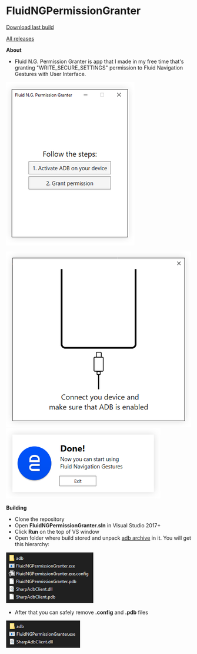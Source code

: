 # FluidNGPermissionGranter
[Download last build](https://github.com/Dubzer/FluidNGPermissionGranter/releases/download/v3.1/FluidNGPermissionGranter.zip)

[All releases](https://github.com/Dubzer/FluidNGPermissionGranter/releases) 

**About**

 - Fluid N.G. Permission Granter is app that I made in my free time
   that's granting "WRITE_SECURE_SETTINGS" permission to Fluid Navigation Gestures with User
   Interface. 
   
![alt text](https://raw.githubusercontent.com/Dubzer/FluidNGPermissionGranter/readme/screenshots/mainwindow.png)

![alt text](https://raw.githubusercontent.com/Dubzer/FluidNGPermissionGranter/readme/screenshots/connectwindow.png)
![alt text](https://raw.githubusercontent.com/Dubzer/FluidNGPermissionGranter/readme/screenshots/donewindow.png)

**Building**
 - Clone the repository
 - Open **FluidNGPermissionGranter.sln** in Visual Studio 2017+
 - Click **Run** on the top of VS window
 - Open folder where build stored and unpack [adb archive](https://raw.githubusercontent.com/Dubzer/FluidNGPermissionGranter/readme/adb.zip) in it. You will get this hierarchy:
 
 ![alt text](https://raw.githubusercontent.com/Dubzer/FluidNGPermissionGranter/readme/screenshots/hierarchyBefore.png)
 - After that you can safely remove **.config** and **.pdb** files 

![alt text](https://raw.githubusercontent.com/Dubzer/FluidNGPermissionGranter/readme/screenshots/hierarchyAfter.png)
